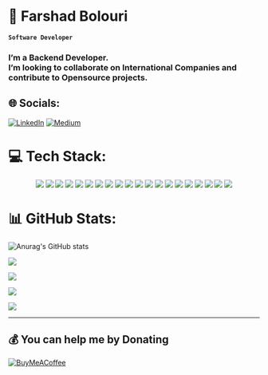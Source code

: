 <p align="center">

# 💫 Farshad Bolouri
**`Software Developer`**

<h3> I’m a Backend Developer.<br>I’m looking to collaborate on International Companies and contribute to Opensource projects.

## 🌐 Socials:
[![LinkedIn](https://img.shields.io/badge/LinkedIn-%230077B5.svg?logo=linkedin&logoColor=white)](https://www.linkedin.com/in/farshadb/) [![Medium](https://img.shields.io/badge/Medium-12100E?logo=medium&logoColor=white)](https://medium.com/@farshadb)

</p>

# 💻 Tech Stack:
<p align="center">
 <img src="https://img.shields.io/badge/go-%2300ADD8.svg?&style=for-the-badge&logo=go&logoColor=white"/>
 <img src="https://img.shields.io/badge/Python-593D88?style=for-the-badge&logo=python&logoColor=white"/>
 <img src="https://img.shields.io/badge/Typescript-4285F4?style=for-the-badge&logo=typescript&logoColor=white"/>
 <img src="https://img.shields.io/badge/Rust-black?style=for-the-badge&logo=rust&logoColor=#E57324"/>
 <img src="https://img.shields.io/badge/JavaScript-323330?style=for-the-badge&logo=javascript&logoColor=F7DF1E"/>
 <img src="https://img.shields.io/badge/Gin-00C7B7?style=for-the-badge&logo=gin&logoColor=white"/> 
 <img src="https://img.shields.io/badge/Postgres-316192?style=for-the-badge&logo=postgresql&logoColor=white"/>
 <img src="https://img.shields.io/badge/MySQL-00000F?style=for-the-badge&logo=mysql&logoColor=white"/>
 <img src="https://img.shields.io/badge/Mongo-4EA94B?style=for-the-badge&logo=mongodb&logoColor=white"/>
 <img src="https://img.shields.io/badge/Redis-dc382d?style=for-the-badge&logo=redis&logoColor=white"/>
 <img src="https://img.shields.io/badge/gRPC-23aae1?style=for-the-badge"/>
 <img src="https://img.shields.io/badge/GraphQL-E10098?style=for-the-badge&logo=graphql&logoColor=white"/> 
 <img src="https://img.shields.io/badge/SQLc-003B57?style=for-the-badge"/> 
 <img src="https://img.shields.io/badge/GitLab CI/CD-330F63?style=for-the-badge&logo=gitlab&logoColor=white"/> 
 <img src="https://img.shields.io/badge/next.js-000000?style=for-the-badge&logo=next-dot-js&logoColor=white"/>
 <img src="https://img.shields.io/badge/MUI-0081CB?style=for-the-badge&logo=material-ui&logoColor=white"/>
 <img src="https://img.shields.io/badge/Node-43853D?style=for-the-badge&logo=node-dot-js&logoColor=white"/>
 <img src="https://img.shields.io/badge/FastAPI-009688?style=for-the-badge&logo=fastapi&logoColor=white"/> 
 <img src="https://img.shields.io/badge/Azure-0089D6?style=for-the-badge&logo=microsoft-azure&logoColor=white"/>
 <img src="https://img.shields.io/badge/GCP-4285F4?style=for-the-badge&logo=google-cloud&logoColor=white"/>
</p>


# 📊 GitHub Stats: 

<p align="center">

![Anurag's GitHub stats](https://github-readme-stats.vercel.app/api?username=lordfarshad&theme=algolia&show_icons=true)</br>

![](https://github-readme-streak-stats.herokuapp.com/?user=lordfarshad&theme=algolia&hide_border=false)</br>

</p>

<p align="center">  
 
![](https://github-readme-stats.vercel.app/api?username=lordfarshad&theme=algolia&hide_border=false&include_all_commits=true&count_private=true)</br>

![](https://github-readme-stats.vercel.app/api/top-langs/?username=lordfarshad&theme=algolia&hide_border=false&include_all_commits=true&count_private=true&layout=compact)<br/>  

</p>

[![](https://visitcount.itsvg.in/api?id=lordfarashad&label=Profile%20Views&color=1&icon=5&pretty=true)](https://visitcount.itsvg.in)

---

  ## 💰 You can help me by Donating
  [![BuyMeACoffee](https://img.shields.io/badge/Buy%20Me%20a%20Coffee-ffdd00?style=for-the-badge&logo=buy-me-a-coffee&logoColor=black)](https://www.buymeacoffee.com/farshadb) 
